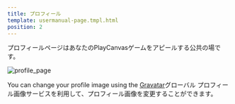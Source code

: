 ```yaml
---
title: プロフィール
template: usermanual-page.tmpl.html
position: 2
---
```


プロフィールページはあなたのPlayCanvasゲームをアピールする公共の場です。

![profile_page][1]

You can change your profile image using the [Gravatar][2]グローバル プロフィール画像サービスを利用して、プロフィール画像を変更することができます。

[1]: /images/platform/profile.png "Profile"
[2]: https://gravatar.com/

